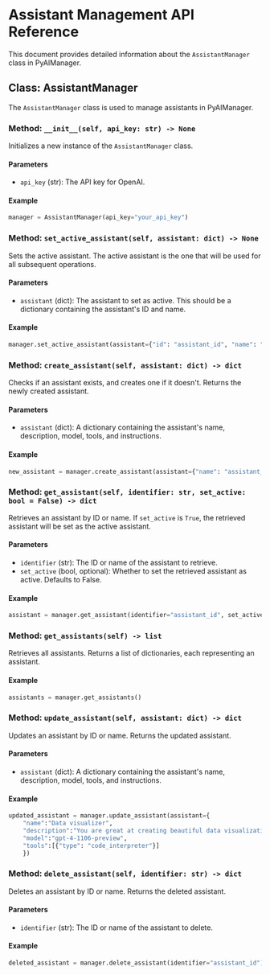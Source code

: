 # Assistant Management API Reference

This document provides detailed information about the `AssistantManager` class in PyAIManager.

## Class: AssistantManager

The `AssistantManager` class is used to manage assistants in PyAIManager.

### Method: `__init__(self, api_key: str) -> None`

Initializes a new instance of the `AssistantManager` class.

#### Parameters

- `api_key` (str): The API key for OpenAI.

#### Example

```python
manager = AssistantManager(api_key="your_api_key")
```

### Method: `set_active_assistant(self, assistant: dict) -> None`

Sets the active assistant. The active assistant is the one that will be used for all subsequent operations.

#### Parameters

- `assistant` (dict): The assistant to set as active. This should be a dictionary containing the assistant's ID and name.

#### Example

```python
manager.set_active_assistant(assistant={"id": "assistant_id", "name": "assistant_name"})
```

### Method: `create_assistant(self, assistant: dict) -> dict`

Checks if an assistant exists, and creates one if it doesn't. Returns the newly created assistant.

#### Parameters

- `assistant` (dict): A dictionary containing the assistant's name, description, model, tools, and instructions.

#### Example

```python
new_assistant = manager.create_assistant(assistant={"name": "assistant_name", "description": "assistant_description", "model": "assistant_model", "tools": ["tool1", "tool2"], "instructions": "assistant_instructions"})
```

### Method: `get_assistant(self, identifier: str, set_active: bool = False) -> dict`

Retrieves an assistant by ID or name. If `set_active` is `True`, the retrieved assistant will be set as the active assistant.

#### Parameters

- `identifier` (str): The ID or name of the assistant to retrieve.
- `set_active` (bool, optional): Whether to set the retrieved assistant as active. Defaults to False.

#### Example

```python
assistant = manager.get_assistant(identifier="assistant_id", set_active=True)
```

### Method: `get_assistants(self) -> list`

Retrieves all assistants. Returns a list of dictionaries, each representing an assistant.

#### Example

```python
assistants = manager.get_assistants()
```

### Method: `update_assistant(self, assistant: dict) -> dict`

Updates an assistant by ID or name. Returns the updated assistant.

#### Parameters

- `assistant` (dict): A dictionary containing the assistant's name, description, model, tools, and instructions.

#### Example

```python
updated_assistant = manager.update_assistant(assistant={
    "name":"Data visualizer",
    "description":"You are great at creating beautiful data visualizations. You analyze data present in .csv files, understand trends, and come up with data visualizations relevant to those trends. You also share a brief text summary of the trends observed.",
    "model":"gpt-4-1106-preview",
    "tools":[{"type": "code_interpreter"}]
    })
```

### Method: `delete_assistant(self, identifier: str) -> dict`

Deletes an assistant by ID or name. Returns the deleted assistant.

#### Parameters

- `identifier` (str): The ID or name of the assistant to delete.

#### Example

```python
deleted_assistant = manager.delete_assistant(identifier="assistant_id")
```